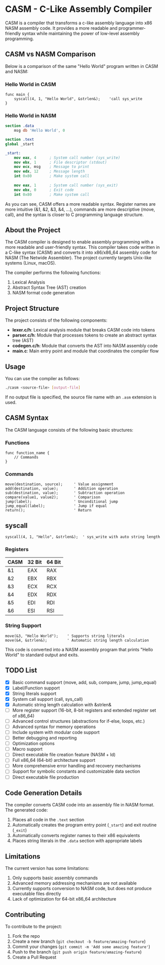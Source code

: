 # CASM - C-Like Assembly Compiler

CASM is a compiler that transforms a c-like assembly language into x86 NASM assembly code. It provides a more readable and programmer-friendly syntax while maintaining the power of low-level assembly programming.

## CASM vs NASM Comparison

Below is a comparison of the same "Hello World" program written in CASM and NASM:

### Hello World in CASM
```
func main {
    syscall(4, 1, "Hello World", &strlen&);    'call sys_write
}
```

### Hello World in NASM
```nasm
section .data
    msg db 'Hello World', 0

section .text
global _start

_start:
    mov eax, 4      ; System call number (sys_write)
    mov ebx, 1      ; File descriptor (stdout)
    mov ecx, msg    ; Message to print
    mov edx, 12     ; Message length
    int 0x80        ; Make system call
    
    mov eax, 1      ; System call number (sys_exit)
    mov ebx, 0      ; Exit code
    int 0x80        ; Make system call
```

As you can see, CASM offers a more readable syntax. Register names are more intuitive (&1, &2, &3, &4, ...), commands are more descriptive (move, call), and the syntax is closer to C programming language structure.

## About the Project

The CASM compiler is designed to enable assembly programming with a more readable and user-friendly syntax. This compiler takes code written in a C-like syntax (CASM) and converts it into x86/x86_64 assembly code for NASM (The Netwide Assembler). The project currently targets Unix-like systems (Linux, macOS).

The compiler performs the following functions:
1. Lexical Analysis
2. Abstract Syntax Tree (AST) creation
3. NASM format code generation

## Project Structure

The project consists of the following components:

- **lexer.c/h**: Lexical analysis module that breaks CASM code into tokens
- **parser.c/h**: Module that processes tokens to create an abstract syntax tree (AST)
- **codegen.c/h**: Module that converts the AST into NASM assembly code
- **main.c**: Main entry point and module that coordinates the compiler flow

## Usage

You can use the compiler as follows:

```bash
./casm <source-file> [output-file]
```

If no output file is specified, the source file name with an `.asm` extension is used.

## CASM Syntax

The CASM language consists of the following basic structures:

### Functions

```
func function_name {
    // Commands
}
```

### Commands

```
move(destination, source);     ' Value assignment
add(destination, value);       ' Addition operation
sub(destination, value);       ' Subtraction operation
compare(value1, value2);       ' Comparison
jump(label);                   ' Unconditional jump
jump_equal(label);             ' Jump if equal
return();                      ' Return
```

## syscall

```
syscall(4, 1, "Hello", &strlen&);  ' sys_write with auto string length
```

### Registers

| CASM 	| 32 Bit 	| 64 Bit 	|
|------	|--------	|--------	|
| &1   	| EAX    	| RAX    	|
| &2   	| EBX    	| RBX    	|
| &3   	| ECX    	| RCX    	|
| &4   	| EDX    	| RDX    	|
| &5   	| EDI    	| RDI    	|
| &6   	| ESI    	| RSI    	|

### String Support

```
move(&3, "Hello World");    ' Supports string literals
move(&4, &strlen&);         ' Automatic string length calculation
```

This code is converted into a NASM assembly program that prints "Hello World" to standard output and exits.


## TODO List

- [x] Basic command support (move, add, sub, compare, jump, jump_equal)
- [x] Label/Function support
- [x] String literals support
- [x] System call support (call, sys_call)
- [x] Automatic string length calculation with &strlen&
- [ ] More register support (16-bit, 8-bit registers and extended register set of x86_64)
- [ ] Advanced control structures (abstractions for if-else, loops, etc.)
- [ ] Advanced syntax for memory operations
- [ ] Include system with modular code support
- [ ] Better debugging and reporting
- [ ] Optimization options
- [ ] Macro support
- [ ] Direct executable file creation feature (NASM + ld)
- [ ] Full x86_64 (64-bit) architecture support
- [ ] More comprehensive error handling and recovery mechanisms
- [ ] Support for symbolic constants and customizable data section
- [ ] Direct executable file production

## Code Generation Details

The compiler converts CASM code into an assembly file in NASM format. The generated code:

1. Places all code in the `.text` section
2. Automatically creates the program entry point (`_start`) and exit routine (`_exit`)
3. Automatically converts register names to their x86 equivalents
4. Places string literals in the `.data` section with appropriate labels

## Limitations

The current version has some limitations:

1. Only supports basic assembly commands
2. Advanced memory addressing mechanisms are not available
3. Currently supports conversion to NASM code, but does not produce executable files directly
4. Lack of optimization for 64-bit x86_64 architecture

## Contributing

To contribute to the project:

1. Fork the repo
2. Create a new branch (`git checkout -b feature/amazing-feature`)
3. Commit your changes (`git commit -m 'Add some amazing feature'`)
4. Push to the branch (`git push origin feature/amazing-feature`)
5. Create a Pull Request

